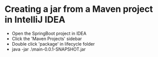 # Creating a jar from a Maven project in IntelliJ IDEA

* Open the SpringBoot project in IDEA
* Click the 'Maven Projects' sidebar
* Double click 'package' in lifecycle folder
* java -jar .\main-0.0.1-SNAPSHOT.jar

  
